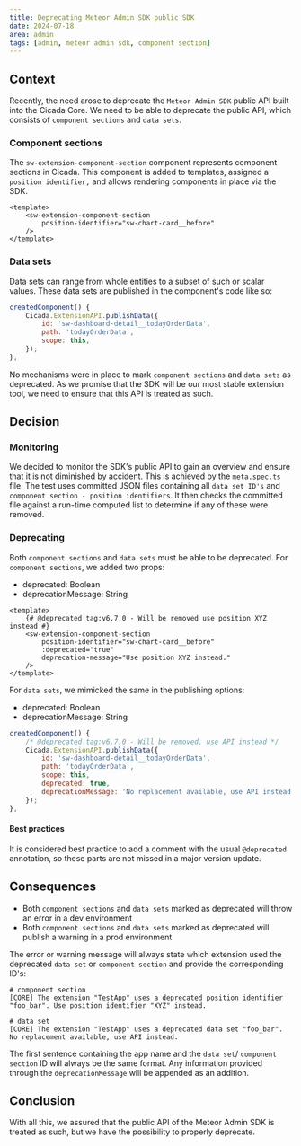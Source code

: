 ```yaml
---
title: Deprecating Meteor Admin SDK public SDK
date: 2024-07-18
area: admin
tags: [admin, meteor admin sdk, component section]
---
```


## Context

Recently, the need arose to deprecate the `Meteor Admin SDK` public API built into the Cicada Core.
We need to be able to deprecate the public API, which consists of `component sections` and `data sets`.

### Component sections
The `sw-extension-component-section` component represents component sections in Cicada.
This component is added to templates, assigned a `position identifier,` and allows rendering components in place via the SDK.

```vue
<template>
    <sw-extension-component-section
        position-identifier="sw-chart-card__before"
    />
</template>
```

### Data sets
Data sets can range from whole entities to a subset of such or scalar values. These data sets are published in the component's code like so:

```javascript
createdComponent() {
    Cicada.ExtensionAPI.publishData({
        id: 'sw-dashboard-detail__todayOrderData',
        path: 'todayOrderData',
        scope: this,
    });
},
```

No mechanisms were in place to mark `component sections` and `data sets` as deprecated.
As we promise that the SDK will be our most stable extension tool, we need to ensure that this API is treated as such.

## Decision

### Monitoring
We decided to monitor the SDK's public API to gain an overview and ensure that it is not diminished by accident.
This is achieved by the `meta.spec.ts` file. The test uses committed JSON files containing all `data set ID's` and `component section - position identifiers`.
It then checks the committed file against a run-time computed list to determine if any of these were removed.

### Deprecating
Both `component sections` and `data sets` must be able to be deprecated.
For `component sections`, we added two props:

- deprecated: Boolean
- deprecationMessage: String

```vue
<template>
    {# @deprecated tag:v6.7.0 - Will be removed use position XYZ instead #}
    <sw-extension-component-section
        position-identifier="sw-chart-card__before"
        :deprecated="true"
        deprecation-message="Use position XYZ instead."
    />
</template>
```

For `data sets`, we mimicked the same in the publishing options:

- deprecated: Boolean
- deprecationMessage: String

```javascript
createdComponent() {
    /* @deprecated tag:v6.7.0 - Will be removed, use API instead */ 
    Cicada.ExtensionAPI.publishData({
        id: 'sw-dashboard-detail__todayOrderData',
        path: 'todayOrderData',
        scope: this,
        deprecated: true,
        deprecationMessage: 'No replacement available, use API instead.'
    });
},
```

#### Best practices
It is considered best practice to add a comment with the usual `@deprecated` annotation, so these parts are not missed in a major version update.

## Consequences
- Both `component sections` and `data sets` marked as deprecated will throw an error in a dev environment
- Both `component sections` and `data sets` marked as deprecated will publish a warning in a prod environment

The error or warning message will always state which extension used the deprecated `data set` or `component section` and provide the corresponding ID's:

```shell
# component section
[CORE] The extension "TestApp" uses a deprecated position identifier "foo_bar". Use position identifier "XYZ" instead.

# data set
[CORE] The extension "TestApp" uses a deprecated data set "foo_bar". No replacement available, use API instead.
```

The first sentence containing the app name and the `data set`/ `component section` ID will always be the same format.
Any information provided through the `deprecationMessage` will be appended as an addition.

## Conclusion
With all this, we assured that the public API of the Meteor Admin SDK is treated as such, but we have the possibility to properly deprecate.
